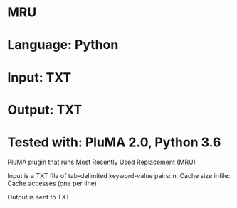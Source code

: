 # MRU
# Language: Python
# Input: TXT
# Output: TXT
# Tested with: PluMA 2.0, Python 3.6

PluMA plugin that runs Most Recently Used Replacement (MRU)

Input is a TXT file of tab-delimited keyword-value pairs:
n: Cache size
infile: Cache accesses (one per line)

Output is sent to TXT
